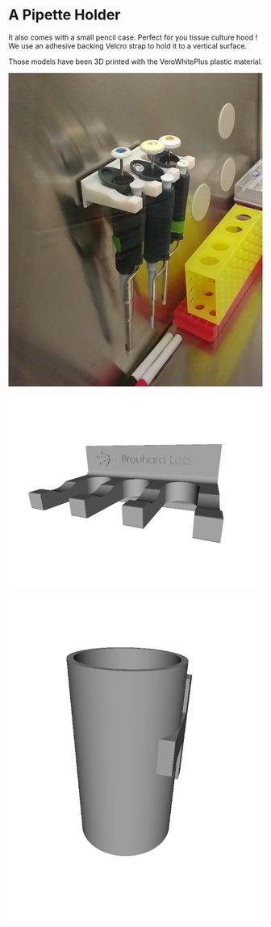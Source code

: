 # A Pipette Holder

It also comes with a small pencil case. Perfect for you tissue culture hood ! We use an adhesive backing Velcro strap to hold it to a vertical surface.

Those models have been 3D printed with the VeroWhitePlus plastic material.

![Photo](./Photo.jpg "Photo")

![Holder_x3](./Holder_x3.png "Holder_x3")

![Pen_Holder](./Pen_Holder.png "Pen_Holder")

